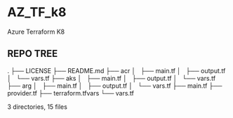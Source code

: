 # AZ_TF_k8
Azure 
Terraform 
K8

## REPO TREE

.
├── LICENSE
├── README.md
├── acr
│   ├── main.tf
│   ├── output.tf
│   └── vars.tf
├── aks
│   ├── main.tf
│   ├── output.tf
│   └── vars.tf
├── arg
│   ├── main.tf
│   ├── output.tf
│   └── vars.tf
├── main.tf
├── provider.tf
├── terraform.tfvars
└── vars.tf

3 directories, 15 files

